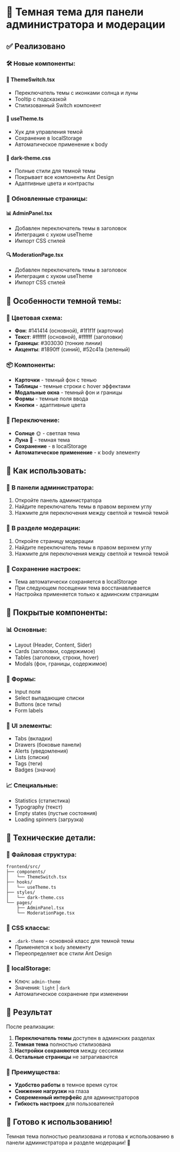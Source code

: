 # 🌙 Темная тема для панели администратора и модерации

## ✅ Реализовано

### 🛠️ **Новые компоненты:**

#### **📝 ThemeSwitch.tsx**
- Переключатель темы с иконками солнца и луны
- Tooltip с подсказкой
- Стилизованный Switch компонент

#### **🔧 useTheme.ts**
- Хук для управления темой
- Сохранение в localStorage
- Автоматическое применение к body

#### **🎨 dark-theme.css**
- Полные стили для темной темы
- Покрывает все компоненты Ant Design
- Адаптивные цвета и контрасты

### 🎯 **Обновленные страницы:**

#### **📊 AdminPanel.tsx**
- Добавлен переключатель темы в заголовок
- Интеграция с хуком useTheme
- Импорт CSS стилей

#### **🔍 ModerationPage.tsx**
- Добавлен переключатель темы в заголовок
- Интеграция с хуком useTheme
- Импорт CSS стилей

## 🎨 **Особенности темной темы:**

### 🌙 **Цветовая схема:**
- **Фон**: #141414 (основной), #1f1f1f (карточки)
- **Текст**: #ffffff (основной), #ffffff (заголовки)
- **Границы**: #303030 (тонкие линии)
- **Акценты**: #1890ff (синий), #52c41a (зеленый)

### 📦 **Компоненты:**
- **Карточки** - темный фон с тенью
- **Таблицы** - темные строки с hover эффектами
- **Модальные окна** - темный фон и границы
- **Формы** - темные поля ввода
- **Кнопки** - адаптивные цвета

### 🔄 **Переключение:**
- **Солнце** 🌞 - светлая тема
- **Луна** 🌙 - темная тема
- **Сохранение** - в localStorage
- **Автоматическое применение** - к body элементу

## 🚀 **Как использовать:**

### 📍 **В панели администратора:**
1. Откройте панель администратора
2. Найдите переключатель темы в правом верхнем углу
3. Нажмите для переключения между светлой и темной темой

### 📍 **В разделе модерации:**
1. Откройте страницу модерации
2. Найдите переключатель темы в правом верхнем углу
3. Нажмите для переключения между светлой и темной темой

### 💾 **Сохранение настроек:**
- Тема автоматически сохраняется в localStorage
- При следующем посещении тема восстанавливается
- Настройка применяется только к админским страницам

## 🎯 **Покрытые компоненты:**

### 📊 **Основные:**
- Layout (Header, Content, Sider)
- Cards (заголовки, содержимое)
- Tables (заголовки, строки, hover)
- Modals (фон, границы, содержимое)

### 📝 **Формы:**
- Input поля
- Select выпадающие списки
- Buttons (все типы)
- Form labels

### 🎨 **UI элементы:**
- Tabs (вкладки)
- Drawers (боковые панели)
- Alerts (уведомления)
- Lists (списки)
- Tags (теги)
- Badges (значки)

### 📈 **Специальные:**
- Statistics (статистика)
- Typography (текст)
- Empty states (пустые состояния)
- Loading spinners (загрузка)

## 🔧 **Технические детали:**

### 📁 **Файловая структура:**
```
frontend/src/
├── components/
│   └── ThemeSwitch.tsx
├── hooks/
│   └── useTheme.ts
├── styles/
│   └── dark-theme.css
└── pages/
    ├── AdminPanel.tsx
    └── ModerationPage.tsx
```

### 🎨 **CSS классы:**
- `.dark-theme` - основной класс для темной темы
- Применяется к `body` элементу
- Переопределяет все стили Ant Design

### 💾 **localStorage:**
- Ключ: `admin-theme`
- Значения: `light` | `dark`
- Автоматическое сохранение при изменении

## 🎉 **Результат**

После реализации:
1. **Переключатель темы** доступен в админских разделах
2. **Темная тема** полностью стилизована
3. **Настройки сохраняются** между сессиями
4. **Остальные страницы** не затрагиваются

### 🌟 **Преимущества:**
- **Удобство работы** в темное время суток
- **Снижение нагрузки** на глаза
- **Современный интерфейс** для администраторов
- **Гибкость настроек** для пользователей

## 🚀 **Готово к использованию!**

Темная тема полностью реализована и готова к использованию в панели администратора и разделе модерации! 🎉

